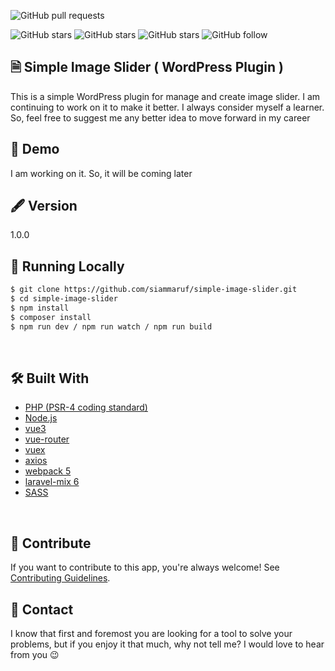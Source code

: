 ![GitHub pull requests](https://img.shields.io/github/issues-pr/siammaruf/wp-simple-image-slider)

![GitHub stars](https://img.shields.io/github/stars/siammaruf/wp-simple-image-slider?style=social)
![GitHub stars](https://img.shields.io/github/forks/siammaruf/wp-simple-image-slider?style=social)
![GitHub stars](https://img.shields.io/github/watchers/siammaruf/wp-simple-image-slider?style=social)
![GitHub follow](https://img.shields.io/github/followers/siammaruf?label=Follow&style=social)
## 🗎 Simple Image Slider ( WordPress Plugin )
This is a simple WordPress plugin for manage and create image slider. I am continuing to work on it to make it better. I always consider myself a learner. So, feel free to suggest me any better idea to move forward in my career
## 🚀 Demo
I am working on it. So, it will be coming later
## 🖋 Version
1.0.0
## 🏃 Running Locally
```bash
$ git clone https://github.com/siammaruf/simple-image-slider.git
$ cd simple-image-slider
$ npm install
$ composer install
$ npm run dev / npm run watch / npm run build
```
<br>

## 🛠 Built With
- [PHP (PSR-4 coding standard)](https://www.php-fig.org/psr/psr-4/)
- [Node.js](https://nodejs.org/en)
- [vue3](https://vuejs.org/)
- [vue-router](https://router.vuejs.org/)
- [vuex](https://vuex.vuejs.org/)
- [axios](https://axios-http.com/docs/intro)
- [webpack 5](https://webpack.js.org/blog/2020-10-10-webpack-5-release/)
- [laravel-mix 6](https://laravel-mix.com/docs/6.0/upgrade)
- [SASS](https://www.npmjs.com/package/sass)
<br>

## 🤝 Contribute

If you want to contribute to this app, you're always welcome!
See [Contributing Guidelines](https://github.com/G3root/readme-generator/blob/master/CONTRIBUTING.md).

## 📩 Contact

I know that first and foremost you are looking for a tool to solve your problems, but if you enjoy
it that much, why not tell me? I would love to hear from you 😉